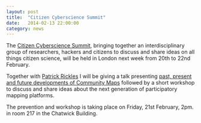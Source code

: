 ```yaml
---
layout: post
title:  "Citizen Cyberscience Summit"
date:   2014-02-13 22:00:00
category: news
---
```


The [Citizen Cyberscience Summit](http://cybersciencesummit.org/), bringing together an interdisciplinary group of researchers, hackers and citizens to discuss and share ideas on all things citizen science, will be held in London next week from 20th to 22nd February.

Together with [Patrick Rickles](https://twitter.com/mapperpat) I will be giving a talk presenting [past, present and future developments of Community Maps](http://lanyrd.com/2014/citizen-cyberscience-summit/sctzcm/) followed by a short workshop to discuss and share ideas about the next generation of participatory mapping platforms. 

The prevention and workshop is taking place on Friday, 21st February, 2pm. in room 217 in the Chatwick Building.
